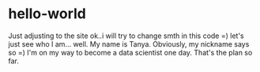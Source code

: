 # hello-world
Just adjusting to the site 
ok..i will try to change smth in this code =) 
let's just see who I am... well. My name is Tanya. Obviously, my nickname says so =)
I'm on my way to become a data scientist one day.
That's the plan so far.
